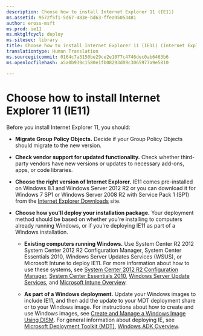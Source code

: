 ```yaml
---
description: Choose how to install Internet Explorer 11 (IE11)
ms.assetid: 9572f5f1-5d67-483e-bd63-ffea95053481
author: eross-msft
ms.prod: ie11
ms.mktglfcycl: deploy
ms.sitesec: library
title: Choose how to install Internet Explorer 11 (IE11) (Internet Explorer 11 for IT Pros)
translationtype: Human Translation
ms.sourcegitcommit: 0164c7a3150be29ce2e1077c4746dec0ab6463b6
ms.openlocfilehash: a5a0b939c1580e1fb08293d09c3065977a9e5810

---
```


# Choose how to install Internet Explorer 11 (IE11)
Before you install Internet Explorer 11, you should:

-   **Migrate Group Policy Objects.** Decide if your Group Policy Objects should migrate to the new version.

-   **Check vendor support for updated functionality.** Check whether third-party vendors have new versions or updates to necessary add-ons, apps, or code libraries.

-   **Choose the right version of Internet Explorer.** IE11 comes pre-installed on Windows 8.1 and Windows Server 2012 R2 or you can download it for Windows 7 SP1 or Windows Server 2008 R2 with Service Pack 1 (SP1) from the [Internet Explorer Downloads](http://go.microsoft.com/fwlink/p/?LinkId=214251) site.

-   **Choose how you'll deploy your installation package.** Your deployment method should be based on whether you're installing to computers already running Windows, or if you're deploying IE11 as part of a Windows installation.

    -   **Existing computers running Windows.** Use System Center R2 2012 System Center 2012 R2 Configuration Manager, System Center Essentials 2010, Windows Server Updates Services (WSUS), or Microsoft Intune to deploy IE11. For more information about how to use these systems, see [System Center 2012 R2 Configuration Manager](http://go.microsoft.com/fwlink/p/?LinkID=276664), [System Center Essentials 2010](http://go.microsoft.com/fwlink/p/?LinkId=395200), [Windows Server Update Services](http://go.microsoft.com/fwlink/p/?LinkID=276790), and [Microsoft Intune Overview](http://go.microsoft.com/fwlink/p/?linkid=276667).

    -   **As part of a Windows deployment.** Update your Windows images to include IE11, and then add the update to your MDT deployment share or to your Windows image. For instructions about how to create and use Windows images, see [Create and Manage a Windows Image Using DISM](http://go.microsoft.com/fwlink/p/?LinkId=299408). For general information about deploying IE, see [Microsoft Deployment Toolkit (MDT)](http://go.microsoft.com/fwlink/p/?LinkId=331148), [Windows ADK Overview](http://go.microsoft.com/fwlink/p/?LinkId=276669).

 

 






<!--HONumber=Jun16_HO4-->


